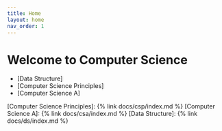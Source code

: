 ```yaml
---
title: Home
layout: home
nav_order: 1
---
```


# Welcome to Computer Science

* [Data Structure]
* [Computer Science Principles]
* [Computer Science A]




[Computer Science Principles]: {% link docs/csp/index.md %}
[Computer Science A]: {% link docs/csa/index.md %}
[Data Structure]: {% link docs/ds/index.md %}